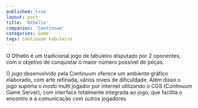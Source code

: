 ```yaml
---
published: true
layout: post
title: 'Othello'
companies: 'Continuum'
categories: Game
tags: continuum tabuleiro
---
```

O Othello é um tradicional jogo de tabuleiro disputado por 2 oponentes, com o objetivo de conquistar o maior número possível de peças.

O jogo desenvolvido pela Continuum oferece um ambiente gráfico elaborado, com arte refinada, vários níveis de dificuldade. Além disso o jogo suporta o modo multi jogador por internet utilizando o CGS (Continuum Game Server), com interface totalmente integrada ao jogo, que facilita o encontro e a comunicação com outros jogadores.